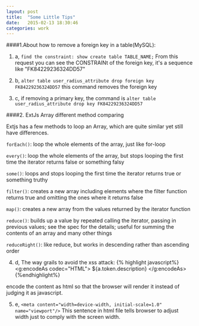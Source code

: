 ```yaml
---
layout: post
title:  "Some Little Tips"
date:   2015-02-13 18:30:46
categories: work
---
```


####1.About how to remove a foreign key in a table(MySQL):

1. a, `find the constraint: show create table TABLE_NAME;` From this request you can see the CONSTRAINt of the foreign key, it's a sequence like "FK84229236324DD57" 

2. b, `alter table user_radius_attribute drop foreign key FK84229236324DD57` this command removes the foreign key

3. c, if removing a primary key, the command is `alter table user_radius_attribute drop key FK84229236324DD57`


####2. ExtJs Array different method comparing

Extjs has a few methods to loop an Array, which are quite similar yet still have differences.

`forEach()`: loop the whole elements of the array, just like for-loop

`every()`: loop the whole elements of the array, but stops looping the first time the iterator returns false or something falsy

`some()`: loops and stops looping the first time the iterator returns true or something truthy

`filter()`: creates a new array including elements where the filter function returns true and omitting the ones where it returns false

`map()`: creates a new array from the values returned by the iterator function

`reduce()`: builds up a value by repeated calling the iterator, passing in previous values; see the spec for the details; useful for summing the contents of an array and many other things

`reduceRight()`: like reduce, but works in descending rather than ascending order

4. d, The way grails to avoid the xss attack:
{% highlight javascript%}
	<g:encodeAs codec="HTML"> 
	 ${a.token.description}
	</g:encodeAs>
{%endhighlight%}

encode the content as html so that the browser will render it instead of judging it as javascript.

5. e, `<meta content="width=device-width, initial-scale=1.0" name="viewport"/>`
This sentence in html file tells browser to adjust width just to comply with the screen width.